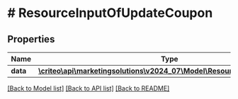 # # ResourceInputOfUpdateCoupon

## Properties

Name | Type | Description | Notes
------------ | ------------- | ------------- | -------------
**data** | [**\criteo\api\marketingsolutions\v2024_07\Model\ResourceOfUpdateCoupon**](ResourceOfUpdateCoupon.md) |  | [optional]

[[Back to Model list]](../../README.md#models) [[Back to API list]](../../README.md#endpoints) [[Back to README]](../../README.md)
